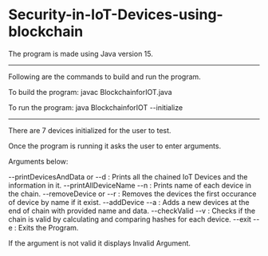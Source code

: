 # Security-in-IoT-Devices-using-blockchain

The program is made using Java version 15.

<hr>

Following are the commands to build and run the program.

To build the program: javac BlockchainforIOT.java  

To run the program: java BlockchainforIOT --initialize

<hr>

There are 7 devices initialized for the user to test.

Once the program is running it asks the user to enter arguments.

Arguments below: 

--printDevicesAndData or --d : Prints all the chained IoT Devices and the information in it.
--printAllDeviceName --n : Prints name of each device in the chain.
--removeDevice or --r : Removes the devices the first occurance of device by name if it exist.
--addDevice --a : Adds a new devices at the end of chain with provided name and data.
--checkValid --v : Checks if the chain is valid by calculating and comparing hashes for each device.
--exit --e : Exits the Program.

If the argument is not valid it displays Invalid Argument.
